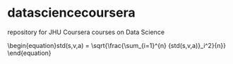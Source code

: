 <script id="MathJax-script" async
  src="https://github.com/dador92/MathJax/es5/tex-mml-chtml.js">
</script>

# datasciencecoursera
repository for JHU Coursera courses on Data Science

\begin{equation}std(s,v,a) = \sqrt{\frac{\sum_{i=1}^{n} {std(s,v,a)}_i^2}{n}} \end{equation}
